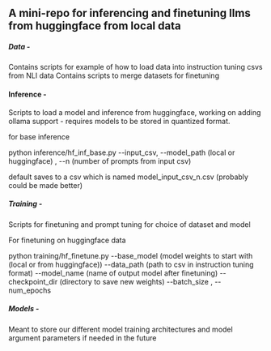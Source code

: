 ## A mini-repo for inferencing and finetuning llms from huggingface from local data

##### Data -
Contains scripts for example of how to load data into instruction tuning csvs from NLI data
Contains scripts to merge datasets for finetuning 

#### Inference -
Scripts to load a model and inference from huggingface, working on adding ollama support - requires models to be stored in quantized format. 

for base inference

python inference/hf_inf_base.py --input_csv, --model_path (local or huggingface) , --n (number of prompts from input csv)

default saves to a csv which is named model_input_csv_n.csv (probably could be made better)

##### Training - 
Scripts for finetuning and prompt tuning for choice of dataset and model 

For finetuning on huggingface data

python training/hf_finetune.py --base_model (model weights to start with (local or from huggingface)) --data_path (path to csv in instruction tuning format) --model_name (name of output model after finetuning) --checkpoint_dir (directory to save new weights) --batch_size , --num_epochs

##### Models - 
Meant to store our different model training architectures and model argument parameters if needed in the future 


